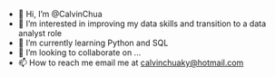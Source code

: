 - 👋 Hi, I’m @CalvinChua
- 👀 I’m interested in improving my data skills and transition to a data analyst role
- 🌱 I’m currently learning Python and SQL
- 💞️ I’m looking to collaborate on ...
- 📫 How to reach me email me at calvinchuaky@hotmail.com

<!---
CalvinChua/CalvinChua is a ✨ special ✨ repository because its `README.md` (this file) appears on your GitHub profile.
You can click the Preview link to take a look at your changes.
--->
